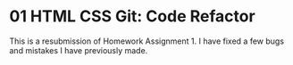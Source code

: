 # 01 HTML CSS Git: Code Refactor 
This is a resubmission of Homework Assignment 1. I have fixed a few bugs and mistakes I have previously made. 
